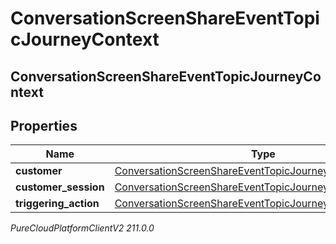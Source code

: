 # ConversationScreenShareEventTopicJourneyContext

## ConversationScreenShareEventTopicJourneyContext

## Properties

|Name | Type | Description | Notes|
|------------ | ------------- | ------------- | -------------|
| **customer** | [ConversationScreenShareEventTopicJourneyCustomer](ConversationScreenShareEventTopicJourneyCustomer) |  | [optional] |
| **customer_session** | [ConversationScreenShareEventTopicJourneyCustomerSession](ConversationScreenShareEventTopicJourneyCustomerSession) |  | [optional] |
| **triggering_action** | [ConversationScreenShareEventTopicJourneyAction](ConversationScreenShareEventTopicJourneyAction) |  | [optional] |



_PureCloudPlatformClientV2 211.0.0_
